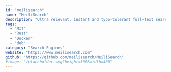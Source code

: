```yaml
---
id: "meilisearch"
name: "MeiliSearch"
description: "Ultra relevant, instant and typo-tolerant full-text search API."
tags:
  - "MIT"
  - "Rust"
  - "Docker"
  - "deb"
category: "Search Engines"
website: "https://www.meilisearch.com"
github: "https://github.com/meilisearch/MeiliSearch"
#image: "/placeholder.svg?height=300&width=400"
---
```


